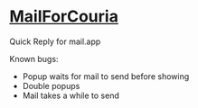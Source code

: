 [MailForCouria](http://apt.thebigboss.org/onepackage.php?bundleid=com.twodayslate.qrmail)
=============

Quick Reply for mail.app

Known bugs:  
* Popup waits for mail to send before showing  
* Double popups  
* Mail takes a while to send  
